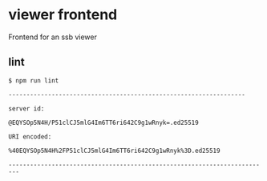 # viewer frontend

Frontend for an ssb viewer

## lint

```
$ npm run lint

------------------------------------------------------------------

server id:

@EQYSOp5N4H/P51clCJ5mlG4Im6TT6ri642C9g1wRnyk=.ed25519

URI encoded:

%40EQYSOp5N4H%2FP51clCJ5mlG4Im6TT6ri642C9g1wRnyk%3D.ed25519

-------------------------------------------------------------------------


